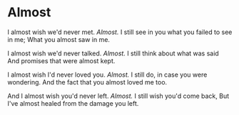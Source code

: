 # Almost

I almost wish we'd never met.
*Almost.*
I still see in you what you failed to see in me;
What you almost saw in me.

I almost wish we'd never talked.
*Almost.*
I still think about what was said
And promises that were almost kept.

I almost wish I'd never loved you.
*Almost.*
I still do, in case you were wondering.
And the fact that you almost loved me too.

And I almost wish you'd never left.
*Almost.*
I still wish you'd come back,
But I've almost healed from the damage you left.
